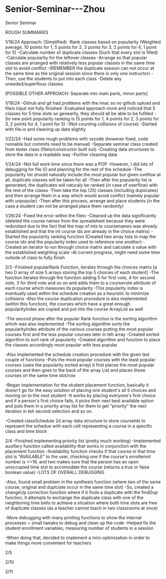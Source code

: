 # Senior-Seminar---Zhou
Senior Seminar

ROUGH SUMMARIES

1/16/24
Approach: 
(Simplified)
-Rank classes based on popularity (Weighted average, 10 points for 1, 5 points for 2, 3 points for 3, 2 points for 4, 1 point for 5)
-Calculate number of duplicate classes (Such that every slot is filled)
-Calculate popularity for the leftover classes
-Arrange so that popular classes are arranged with relatively less popular classes in the same time slot to avoid conflict
-(REMEMBER the duplicate session can not occur at the same time as the original session since there is only one instructor)
-Then, use the students to put into each class
-Delete any uneeded/superflous classes

[POSSIBLE OTHER APPROACH: Separate into main parts, minor parts]


1/18/24
-Github and git had problems with the imac so no github upload and fileio input not fully finished
-Evaluated approach more and noticed that 5 classes for 5 time slots so genearlly, they should all be able to be fufilled
-So new point popularity ranking is (5 points for 1, 4 points for 2, 3 points for 3, 2 points for 4, 1 point for 5)
-(Not counting collisions of course)
-Started with file.io and cleaning up data slightly

1/22/24
-Had some rough problems with vscode (however fixed, code runnable but commits need to be manual)
-Separate seminar class created from tester class (fileio/constructor built out)
-Creating data structures to store the data in a readable way
-Further cleaning data

1/24/24
-Not full work time since there was a POP
-However, I did lots of debugging for file IO and planning for the rest of the schedule
-The popularity list should naturally include the most popular but given oveflow at all, duplicate classes will be taken for all
-Then after the popularity list is generated, the duplicates will naturaly be ranked (in case of overflow) with the rest of the clases
-Then take the top (25) classes (including duplicates) and then arrange them in a way which would avoid conflict (namely popular with unpopular)
-Then after this process, arrange and place students (in the case a student can not be arranged place them randomly)

1/26/24
-Fixed the error within the fileio
-Cleaned up the data significantly (deleted the course names from the spreadsheet because they were redundant due to the fact that the map of ints to coursenames was already 
established and that the int course ids are already in the choice matrix)
-Started the popularity ranking function (Created two array lists to map the course ids and the popularity index used to reference one another)
-Created an iterator to run through choice matrix and calculate a value with the established weighting scale
-At current progress, might need some time outside of class to fully finish

2/3
-Finished popularRank Function, iterates through the choices matrix [a two D array of size 5 arrays storing the top 5 choices of each student]
-The function iterates through the function adding 5 for first vote, 4 for second vote, 3 for third vote and so on and adds them to a coursevote attribute of each course which measures its popularity
-This popularity index is eventually used within the schedule creation as a heuristic to minimize collisions
-Also the course duplication procedure is also implemented (within this function), the courses which have a great enough popularityIndex are copied and put into the course ArrayList as well

-The second phase after the popular Rank function is the sorting algorithm which was also implemented
-The sorting algorithm sorts the popularityIndex attribute of the various courses putting the most popular courses first and the less popular courses later in teh array
-Created sorted algorithm to sort rank of popularity
-Created algorithm and function to place the classes accordingly most popular with less popular

-Also implemented the schedule creation procedure with the given last couple of functions
-Puts the most popular courses with the least popular courses (uses the popularity sorted array) it first places the most popular courses and then goes to the back of the array List and places those courses on the same time slot/row

-Began implementation for the student placement function, basically it doesn't go for the easy solution of placing one student's all 5 choices and moving on to the next student
-It works by placing everyone's first choice and if a person's first choice fails, it picks their next best available option and puts them in a priority array list for them to get "priority" the next iteration in teh second selection and so on.

-Created classSchedule 2d array data structure to store courseIds to represent the schedue with each cell representing a course in a specific class and time block

2/4 
-Finished implementing priority list (pretty much working)
-Implemented auxillary function called availability that works in conjunction with the placement function
-Availability function checks if that course in that time slot is "AVAILABLE" to the user, checking one if the course's enrollemnt number is <=16, and two makes sure that the person has an open unoccupied time slot to accomodate the course (returns a true or false boolean value)
-LOTS OF OVERALL DEBUGGING

-Also, found small problem in the synthesis function (where two of the same course, original and duplciate occur in the same time slot)
-So, created a changeUp correction function where if it finds a duplicate with the findDup function, it attempts to exchange the duplicate class with one of the neighboring time bells to achieve a situation where both time slots are free of duplicate classes (as a teacher cannot teach in two classrooms at once)

-More debugging with many printing functions to show the internal processes + small tweaks to debug and clean up the code
-Helped fix the student enrollment variables, measuring number of students in a session

-When doing that, decided to implement a mini-optimization in order to make things more convenient for teachers

2/5 

2/10

2/11


